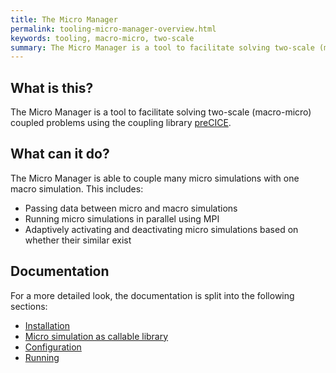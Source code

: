 ```yaml
---
title: The Micro Manager
permalink: tooling-micro-manager-overview.html
keywords: tooling, macro-micro, two-scale
summary: The Micro Manager is a tool to facilitate solving two-scale (macro-micro) coupled problems using the coupling library preCICE.
---
```


## What is this?

The Micro Manager is a tool to facilitate solving two-scale (macro-micro) coupled problems using the coupling library [preCICE](https://www.precice.org/).

## What can it do?

The Micro Manager is able to couple many micro simulations with one macro simulation. This includes:

- Passing data between micro and macro simulations
- Running micro simulations in parallel using MPI
- Adaptively activating and deactivating micro simulations based on whether their similar exist

## Documentation

For a more detailed look, the documentation is split into the following sections:

- [Installation](tooling-micro-manager-installation.html)
- [Micro simulation as callable library](tooling-micro-manager-micro-simulation-callable-library.html)
- [Configuration](tooling-micro-manager-configuration.html)
- [Running](tooling-micro-manager-running.html)
